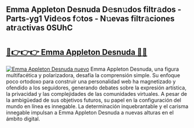 ## Emma Appleton Desnuda D𝚎sn𝚞dos filtr𝚊dos - Parts-yg1 Vid𝚎os f𝚘tos - N𝚞evas filtr𝚊ciones atr𝚊ctivas 0SUhC

# <h2><a href="http://mb26bgw.tromn.icu/?c=Emma+Appleton+Desnuda">🔗👉👉👉 Emma Appleton Desnuda 🔗🔗</a></h2>

[![Emma Appleton Desnuda nuevo](https://i.imgur.com/pEAQMta.gif)](http://mb26bgw.tromn.icu/?c=Emma+Appleton+Desnuda)
Emma Appleton Desnuda, una figura multifacética y polarizadora, desafía la comprensión simple. Su enfoque poco ortodoxo para construir una personalidad web ha magnetizado y ofendido a los seguidores, generando debates sobre la expresión artística, la privacidad y las complejidades de las comunidades virtuales. A pesar de la ambigüedad de sus objetivos futuros, su papel en la configuración del mundo en línea es innegable. La determinación inquebrantable y el carisma innegable impulsan a Emma Appleton Desnuda a nuevas alturas en el ámbito digital.
